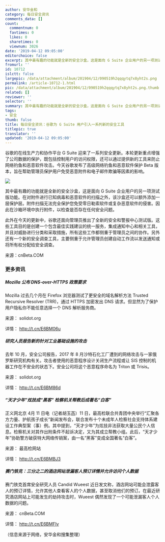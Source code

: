 ```yaml
---
author: 安华金和
category: 每日安全资讯
comments_data: []
count:
  commentnum: 0
  favtimes: 0
  likes: 0
  sharetimes: 0
  viewnum: 3026
date: '2019-04-12 09:05:00'
editorchoice: false
excerpt: 其中最有趣的功能就是全新的安全沙盒，这是面向 G Suite 企业用户的另一项测试版功能。
fromurl: ''
id: 10712
islctt: false
largepic: /data/attachment/album/201904/12/090519h2qqqytq7x8yht2s.png
permalink: /article-10712-1.html
pic: /data/attachment/album/201904/12/090519h2qqqytq7x8yht2s.png.thumb.jpg
related: []
reviewer: ''
selector: ''
summary: 其中最有趣的功能就是全新的安全沙盒，这是面向 G Suite 企业用户的另一项测试版功能。
tags:
- 安全
thumb: false
title: 每日安全资讯：谷歌为 G Suite 用户引入一系列新的安全工具
titlepic: true
translator: ''
updated: '2019-04-12 09:05:00'
---
```


谷歌的在线生产力和协作平台 G Suite 迎来了一系列安全更新。本轮更新重点增强了公司数据的保护，既包括控制用户的访问权限，还可以通过提供新的工具来防止网络钓鱼和恶意软件攻击。今天谷歌发布了高级网络钓鱼和恶意软件保护 Beta 版本，旨在帮助管理员保护用户免受恶意附件和电子邮件欺骗等因素的影响。


![](/data/attachment/album/201904/12/090519h2qqqytq7x8yht2s.png)


其中最有趣的功能就是全新的安全沙盒，这是面向 G Suite 企业用户的另一项测试版功能。在对附件进行已知病毒和恶意软件的扫描之外，该沙盒还可以额外添加一层保护层。附件扫描无法完全保护您免受零日勒索软件或复杂恶意软件的侵害。因此在沙箱环境中执行附件，以检查是否存在任何安全问题。


此外在今天的更新中，谷歌还面向管理员推出了全新的安全和警报中心测试版。这些工具目的是创建一个包含最佳实践建议的统一服务，集成通知中心和相关工具，并且对威胁进行分类和采取措施，所有这些工作都侧重于管理员之间的协作。另外还有一个新的安全调查工具，主要侧重于允许管理员创建自动工作流以发送通知或将所有权分配给安全调查。


来源：cnBeta.COM


### 更多资讯


##### Mozilla 公布 DNS-over-HTTPS 政策要求


Mozilla 过去几个月在 Firefox 浏览器测试了更安全的域名解析方法 Trusted Recursive Resolver (TRR)，通过 HTTPS 加密发出 DNS 请求。但显然为了保护用户隐私你不能任意选择一个 DNS 解析服务商。


来源： solidot.org


详情： <http://t.cn/E6BM06u> 


##### 研究人员报告新的针对工业基础设施的攻击


去年 10 月，安全公司报告，2017 年 8 月沙特石化工厂遭到的网络攻击与一家俄罗斯研究机构有关。攻击者使用的恶意程序设计关闭生产流程或让 SIS 控制的机器工作在不安全的状态下。安全公司将这个恶意程序命名为 Triton 或 Trisis。


来源： solidot.org


详情： <http://t.cn/E6BM86d> 


##### “天才少年”炫技成“黑客” 检察机关帮教后成著名“白客”


正义网北京 4月 11 日电（记者胡玉菡）11 日，最高检联合共青团中央举行“汇聚各方力量、护航孩子成长”新闻发布会，联合发布十个未成年人检察社会支持体系建设工作典型案（事）例。其中提到，“天才少年”为炫技非法获取大量公民个人信息。检察机关对其作出附条件不起诉决定，又为其成立帮教小组。此后，“天才少年”协助警方破获特大网络传销案，由一名“黑客”变成全国著名“白客”。


来源： 最高检网站


详情： <http://t.cn/E6BMBJ3> 


##### 赛门铁克：三分之二的酒店网站泄漏客人预订详情并允许访问个人数据


赛门铁克首席安全研究人员 Candid Wueest 近日发文称，酒店网站可能会泄露客人的预订详情，允许其他人查看客人的个人数据，甚至取消他们的预订。在最近研究酒店网站上可能发生的劫持攻击时，Wueest 偶然发现了一个可能泄漏客人个人数据的问题。


来源： cnBeta.COM


详情： <http://t.cn/E6BMFIv> 


（信息来源于网络，安华金和搜集整理）